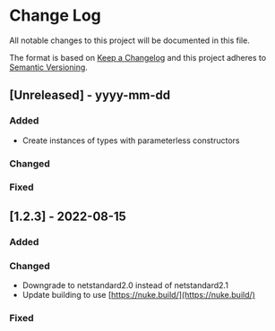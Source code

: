 # Change Log
All notable changes to this project will be documented in this file.
 
The format is based on [Keep a Changelog](http://keepachangelog.com/)
and this project adheres to [Semantic Versioning](http://semver.org/).
 
## [Unreleased] - yyyy-mm-dd
 
### Added
- Create instances of types with parameterless constructors
  
### Changed
 
### Fixed
 
## [1.2.3] - 2022-08-15
   
### Added
 
### Changed  
- Downgrade to netstandard2.0 instead of netstandard2.1
- Update building to use [https://nuke.build/](https://nuke.build/)
 
### Fixed